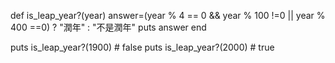 def is_leap_year?(year)
  answer=(year % 4 == 0 && year % 100 !=0 || year % 400 ==0) ? "潤年" : "不是潤年"
  puts answer
end

puts is_leap_year?(1900)   # false
puts is_leap_year?(2000)   # true
